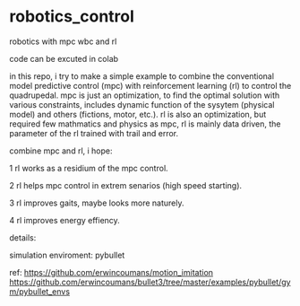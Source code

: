 # robotics_control
robotics with mpc wbc and rl

code can be excuted in colab


in this repo, i try to make a simple example to combine the conventional model predictive control (mpc) with reinforcement learning (rl) to control the quadrupedal.
mpc is just an optimization, to find the optimal solution with various constraints, includes dynamic function of the sysytem (physical model) and others (fictions, motor, etc.).
rl is also an optimization, but required few mathmatics and physics as mpc, rl is mainly data driven, the parameter of the rl trained with trail and error.

combine mpc and rl, i hope:

1 rl works as a residium of the mpc control.

2 rl helps mpc control in extrem senarios (high speed starting).

3 rl improves gaits, maybe looks more naturely.

4 rl improves energy effiency.

details:






simulation enviroment: pybullet 

ref: https://github.com/erwincoumans/motion_imitation  https://github.com/erwincoumans/bullet3/tree/master/examples/pybullet/gym/pybullet_envs
